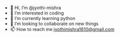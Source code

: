 - 👋 Hi, I’m @jyothi-mishra
- 👀 I’m interested in coding
- 🌱 I’m currently learning python
- 💞️ I’m looking to collaborate on new things
- 📫 How to reach me jyothimishra1810@gmail.com

<!---
jyothi-mishra/jyothi-mishra is a ✨ special ✨ repository because its `README.md` (this file) appears on your GitHub profile.
You can click the Preview link to take a look at your changes.
--->
